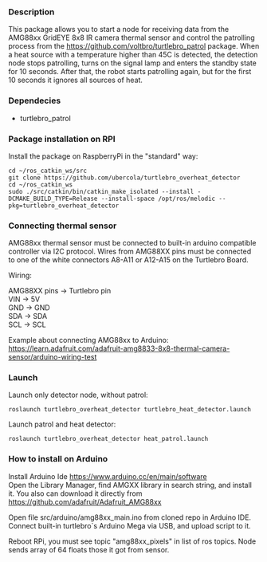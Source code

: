 
### Description

This package allows you to start a node for receiving data from the AMG88xx GridEYE 8x8 IR camera thermal sensor and control the patrolling process from the https://github.com/voltbro/turtlebro_patrol package.  When a heat source with a temperature higher than 45C is detected, the detection node stops patrolling, turns on the signal lamp and enters the standby state for 10 seconds. After that, the robot starts patrolling again, but for the first 10 seconds it ignores all sources of heat.


### Dependecies

- turtlebro_patrol

### Package installation on RPI

Install the package on RaspberryPi in the "standard" way:

```
cd ~/ros_catkin_ws/src
git clone https://github.com/ubercola/turtlebro_overheat_detector
cd ~/ros_catkin_ws
sudo ./src/catkin/bin/catkin_make_isolated --install -DCMAKE_BUILD_TYPE=Release --install-space /opt/ros/melodic --pkg=turtlebro_overheat_detector
```

### Connecting thermal sensor

AMG88xx thermal sensor must be connected to built-in arduino compatible controller via I2C protocol. Wires from AMG88XX pins must be connected to one of the white connectors A8-A11 or A12-A15 on the Turtlebro Board.

Wiring:  

AMG88XX pins -> Turtlebro pin  
VIN -> 5V  
GND -> GND  
SDA -> SDA  
SCL -> SCL  

Example about connecting AMG88xx to Arduino:  
https://learn.adafruit.com/adafruit-amg8833-8x8-thermal-camera-sensor/arduino-wiring-test  


### Launch


Launch only detector node, without patrol:
```
roslaunch turtlebro_overheat_detector turtlebro_heat_detector.launch
```

Launch patrol and heat detector:
```
roslaunch turtlebro_overheat_detector heat_patrol.launch
```

### How to install on Arduino

Install Arduino Ide https://www.arduino.cc/en/main/software  
Open the Library Manager, find AMGXX library in search string, and install it. You also can download it directly from https://github.com/adafruit/Adafruit_AMG88xx  

Open file src/arduino/amg88xx_main.ino from cloned repo in Arduino IDE. Connect built-in turtlebro`s Arduino Mega via USB, and upload script to it.

Reboot RPi, you must see  topic "amg88xx_pixels" in list of ros topics. Node sends array of 64 floats those it got from sensor.

